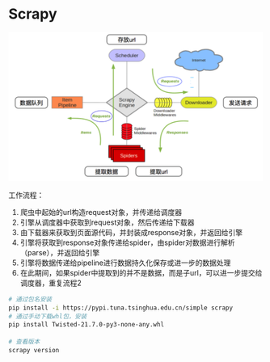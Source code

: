 # Scrapy

![](./legend/scrapy_框架结构.png)

工作流程：

1. 爬虫中起始的url构造request对象，并传递给调度器
2. 引擎从调度器中获取到request对象，然后传递给下载器
3. 由下载器来获取到页面源代码，并封装成response对象，并返回给引擎
4. 引擎将获取到response对象传递给spider，由spider对数据进行解析（parse），并返回给引擎
5. 引擎将数据传递给pipeline进行数据持久化保存或进一步的数据处理
6. 在此期间，如果spider中提取到的并不是数据，而是子url，可以进一步提交给调度器，重复流程2 

```bash
# 通过包名安装
pip install -i https://pypi.tuna.tsinghua.edu.cn/simple scrapy
# 通过手动下载whl包，安装
pip install Twisted-21.7.0-py3-none-any.whl

# 查看版本
scrapy version
```

